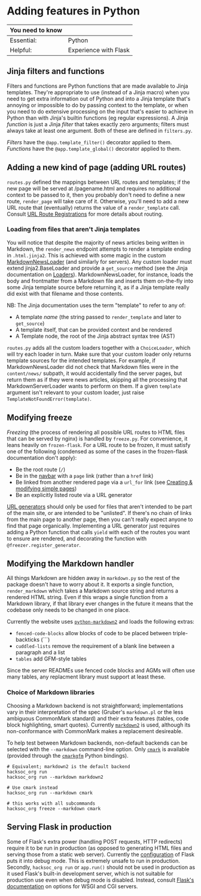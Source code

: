 # Adding features in Python

| **You need to know** |                       |
|----------------------|-----------------------|
| Essential:           | Python                |
| Helpful:             | Experience with Flask |

## Jinja filters and functions
Filters and functions are Python functions that are made available to Jinja templates. They're appropriate to use (instead of a Jinja macro) when you need to get extra information out of Python and into a Jinja template that's annoying or impossible to do by passing context to the template, or when you need to do extensive processing on the input that's easier to achieve in Python than with Jinja's builtin functions (eg regular expressions). A Jinja *function* is just a Jinja *filter* that takes exactly zero arguments; filters must always take at least one argument. Both of these are defined in `filters.py`. 

*Filters* have the `@app.template_filter()` decorator applied to them.  
*Functions* have the `@app.template_global()` decorator applied to them.

## Adding a new kind of page (adding URL routes)
`routes.py` defined the mappings between URL routes and templates; if the new page will be served at /pagename.html and requires no additional context to be passed to it, then you probably don't need to define a new route, `render_page` will take care of it. Otherwise, you'll need to add a new URL route that (eventually) returns the value of a `render_template` call. Consult [URL Route Registrations](https://flask.palletsprojects.com/en/2.0.x/api/#url-route-registrations) for more details about routing.

### Loading from files that aren't Jinja templates
You will notice that despite the majority of news articles being written in Markdown, the `render_news` endpoint attempts to render a template ending in `.html.jinja2`. This is achieved with some magic in the custom [MarkdownNewsLoader](../hacksoc_org/news_loader.py) (and similarly for servers). Any custom loader must extend jinja2.BaseLoader and provide a `get_source` method (see the Jinja documentation on [Loaders](https://jinja.palletsprojects.com/en/3.0.x/api/#loaders)). MarkdownNewsLoader, for instance, loads the body and frontmatter from a Markdown file and inserts them on-the-fly into some Jinja template source before returning it, as if a Jinja template really did exist with that filename and those contents.

NB: The Jinja documentation uses the term "template" to refer to any of:
 - A template *name* (the string passed to `render_template` and later to `get_source`)
 - A template itself, that can be provided context and be rendered
 - A Template node, the root of the Jinja abstract syntax tree (AST)

`routes.py` adds all the custom loaders together with a `ChoiceLoader`, which will try each loader in turn. Make sure that your custom loader only returns template sources for the intended templates. For example, if MarkdownNewsLoader did not check that Markdown files were in the `content/news/` subpath, it would accidentally find the server pages, but return them as if they were news articles, skipping all the processing that MarkdownServerLoader wants to perform on them. If a given `template` argument isn't relevant to your custom loader, just raise `TemplateNotFoundError(template)`.

## Modifying freeze 
*Freezing* (the process of rendering all possible URL routes to HTML files that can be served by nginx) is handled by `freeze.py`. For convenience, it leans heavily on `frozen-flask`. For a URL route to be frozen, it must satisfy one of the following (condensed as some of the cases in the frozen-flask documentation don't apply):
 - Be the root route (`/`)
 - Be in the [navbar](../templates/nav.html.jinja2) with a `page` link (rather than a `href` link)
 - Be linked from another rendered page via a `url_for` link (see [Creating &amp; modifying simple pages](creating_modifying_simple_pages.md))
 - Be an explicitly listed route via a URL generator

[URL generators](https://pythonhosted.org/Frozen-Flask/#url-generators) should only be used for files that aren't intended to be part of the main site, or are intended to be "unlisted". If there's no chain of links from the main page to another page, then you can't really expect anyone to find that page organically. Implementing a URL generator just requires adding a Python function that calls `yield` with each of the routes you want to ensure are rendered, and decorating the function with `@freezer.register_generator`.

## Modifying the Markdown handler
All things Markdown are hidden away in `markdown.py` so the rest of the package doesn't have to worry about it. It exports a single function, `render_markdown` which takes a Markdown source string and returns a rendered HTML string. Even if this wraps a single function from a Markdown library, if that library ever changes in the future it means that the codebase only needs to be changed in one place. 

Currently the website uses [`python-markdown2`][pymd2] and loads the following extras:
 - `fenced-code-blocks` allow blocks of code to be placed between triple-backticks (\`\`\`)
 - `cuddled-lists` remove the requirement of a blank line between a paragraph and a list
 - `tables` add GFM-style tables

Since the server READMEs use fenced code blocks and AGMs will often use many tables, any replacment library must support at least these. 

### Choice of Markdown libraries
Choosing a Markdown backend is not straightforward; implementations vary in their interpretation of the spec (Gruber's `markdown.pl` or the less ambiguous CommonMark standard) and their extra features (tables, code block highlighting, smart quotes). Currently [`markdown2`][pymd2] is used, although its non-conformance with CommonMark makes a replacement desireable.

To help test between Markdown backends, non-default backends can be selected with the `--markdown` command-line option. Only [`cmark`](https://github.com/commonmark/cmark) is available (provided through the [`cmarkgfm`](https://github.com/theacodes/cmarkgfm) Python bindings).

```
# Equivalent; markdown2 is the default backend
hacksoc_org run
hacksoc_org run --markdown markdown2

# Use cmark instead
hacksoc_org run --markdown cmark

# this works with all subcommands
hacksoc_org freeze --markdown cmark
```


## Serving Flask in production
Some of Flask's extra power (handling POST requests, HTTP redirects) require it to be run in production (as opposed to generating HTML files and serving those from a static web server). Currently the [configuration](../.flaskenv) of Flask puts it into debug mode. This is extremely unsafe to run in production. Secondly, `hacksoc_org run` or `app.run()` should not be used in production as it used Flask's built-in development server, which is not suitable for production use even when debug mode is disabled. Instead, consult [Flask's documentation](https://flask.palletsprojects.com/en/2.0.x/deploying/#self-hosted-options) on options for WSGI and CGI servers.


[pymd2]: https://github.com/trentm/python-markdown2/wiki